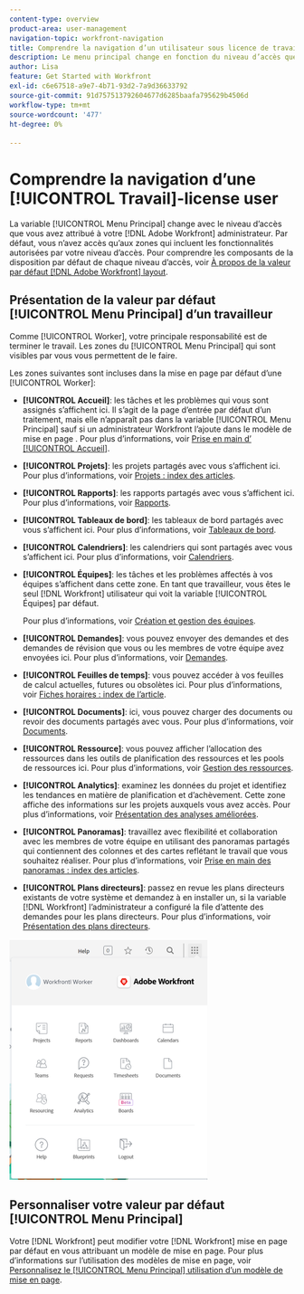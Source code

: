 ```yaml
---
content-type: overview
product-area: user-management
navigation-topic: workfront-navigation
title: Comprendre la navigation d’un utilisateur sous licence de travail
description: Le menu principal change en fonction du niveau d’accès que vous avez attribué à votre [!DNL Adobe Workfront] administrateur. Par défaut, vous n’avez accès qu’aux zones qui incluent les fonctionnalités autorisées par votre niveau d’accès.
author: Lisa
feature: Get Started with Workfront
exl-id: c6e67518-a9e7-4b71-93d2-7a9d36633792
source-git-commit: 91d757513792604677d6285baafa795629b4506d
workflow-type: tm+mt
source-wordcount: '477'
ht-degree: 0%

---
```


# Comprendre la navigation d’une [!UICONTROL Travail]-license user

La variable [!UICONTROL Menu Principal] change avec le niveau d’accès que vous avez attribué à votre [!DNL Adobe Workfront] administrateur. Par défaut, vous n’avez accès qu’aux zones qui incluent les fonctionnalités autorisées par votre niveau d’accès. Pour comprendre les composants de la disposition par défaut de chaque niveau d’accès, voir [À propos de la valeur par défaut [!DNL Adobe Workfront] layout](../../../administration-and-setup/customize-workfront/use-layout-templates/about-the-default-wf-layout.md).

## Présentation de la valeur par défaut [!UICONTROL Menu Principal] d’un travailleur

Comme [!UICONTROL Worker], votre principale responsabilité est de terminer le travail. Les zones du [!UICONTROL Menu Principal] qui sont visibles par vous vous permettent de le faire.

Les zones suivantes sont incluses dans la mise en page par défaut d’une [!UICONTROL Worker]:

* **[!UICONTROL Accueil]**: les tâches et les problèmes qui vous sont assignés s’affichent ici. Il s’agit de la page d’entrée par défaut d’un traitement, mais elle n’apparaît pas dans la variable [!UICONTROL Menu Principal] sauf si un administrateur Workfront l’ajoute dans le modèle de mise en page .  Pour plus d’informations, voir [Prise en main d’ [!UICONTROL Accueil]](../../../workfront-basics/using-home/using-the-home-area/get-started-with-home.md).

* **[!UICONTROL Projets]**: les projets partagés avec vous s’affichent ici. Pour plus d’informations, voir [Projets : index des articles](../../../manage-work/projects/projects-overview.md).

* **[!UICONTROL Rapports]**: les rapports partagés avec vous s’affichent ici. Pour plus d’informations, voir [Rapports](../../../reports-and-dashboards/reports/reports-overview.md).

* **[!UICONTROL Tableaux de bord]**: les tableaux de bord partagés avec vous s’affichent ici. Pour plus d’informations, voir [Tableaux de bord](../../../reports-and-dashboards/dashboards/dashboards-overview.md).

* **[!UICONTROL Calendriers]**: les calendriers qui sont partagés avec vous s’affichent ici. Pour plus d’informations, voir [Calendriers](../../../reports-and-dashboards/reports/calendars/calendars.md).

* **[!UICONTROL Équipes]**: les tâches et les problèmes affectés à vos équipes s’affichent dans cette zone. En tant que travailleur, vous êtes le seul [!DNL Workfront] utilisateur qui voit la variable [!UICONTROL Équipes] par défaut.

  Pour plus d’informations, voir [Création et gestion des équipes](../../../people-teams-and-groups/create-and-manage-teams/create-and-mange-teams.md).

* **[!UICONTROL Demandes]**: vous pouvez envoyer des demandes et des demandes de révision que vous ou les membres de votre équipe avez envoyées ici. Pour plus d’informations, voir [Demandes](../../../manage-work/requests/requests-overview.md).

* **[!UICONTROL Feuilles de temps]**: vous pouvez accéder à vos feuilles de calcul actuelles, futures ou obsolètes ici. Pour plus d’informations, voir [Fiches horaires : index de l’article](../../../timesheets/timesheets-all.md).

* **[!UICONTROL Documents]**: ici, vous pouvez charger des documents ou revoir des documents partagés avec vous. Pour plus d’informations, voir [Documents](../../../documents/documents-overview.md).

* **[!UICONTROL Ressource]**: vous pouvez afficher l’allocation des ressources dans les outils de planification des ressources et les pools de ressources ici. Pour plus d’informations, voir [Gestion des ressources](../../../resource-mgmt/manage-resources.md).

* **[!UICONTROL Analytics]**: examinez les données du projet et identifiez les tendances en matière de planification et d’achèvement. Cette zone affiche des informations sur les projets auxquels vous avez accès. Pour plus d’informations, voir [Présentation des analyses améliorées](../../../enhanced-analytics/enhanced-analytics-overview.md).

* **[!UICONTROL Panoramas]**: travaillez avec flexibilité et collaboration avec les membres de votre équipe en utilisant des panoramas partagés qui contiennent des colonnes et des cartes reflétant le travail que vous souhaitez réaliser. Pour plus d’informations, voir [Prise en main des panoramas : index des articles](../../../agile/get-started-with-boards/get-started-with-boards.md).

* **[!UICONTROL Plans directeurs]**: passez en revue les plans directeurs existants de votre système et demandez à en installer un, si la variable [!DNL Workfront] l’administrateur a configuré la file d’attente des demandes pour les plans directeurs. Pour plus d’informations, voir [Présentation des plans directeurs](../../../administration-and-setup/blueprints/blueprints-overview.md).

![](assets/worker-main-menu-350x426.png)

## Personnaliser votre valeur par défaut [!UICONTROL Menu Principal]

Votre [!DNL Workfront] peut modifier votre [!DNL Workfront] mise en page par défaut en vous attribuant un modèle de mise en page. Pour plus d’informations sur l’utilisation des modèles de mise en page, voir  [Personnalisez le [!UICONTROL Menu Principal] utilisation d’un modèle de mise en page](../../../administration-and-setup/customize-workfront/use-layout-templates/customize-main-menu.md).
